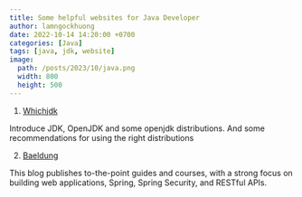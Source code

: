 ```yaml
---
title: Some helpful websites for Java Developer
author: lamngockhuong
date: 2022-10-14 14:20:00 +0700
categories: [Java]
tags: [java, jdk, website]
image:
  path: /posts/2023/10/java.png
  width: 800
  height: 500
---
```


1. [Whichjdk](https://whichjdk.com/)

Introduce JDK, OpenJDK and some openjdk distributions. And some recommendations for using the right distributions

2. [Baeldung](https://www.baeldung.com/)

This blog publishes to-the-point guides and courses, with a strong focus on building web applications, Spring, Spring Security, and RESTful APIs.

